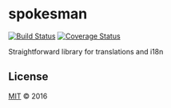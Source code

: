 # spokesman

[![Build Status](https://travis-ci.org/grvcoelho/spokesman.svg?branch=master)](https://travis-ci.org/grvcoelho/spokesman)
[![Coverage Status](https://coveralls.io/repos/grvcoelho/spokesman/badge.svg?branch=master&service=github)](https://coveralls.io/github/grvcoelho/spokesman)

Straightforward library for translations and i18n

## License
[MIT](https://github.com/grvcoelho/spokesman/blob/master/LICENSE) &copy; 2016
